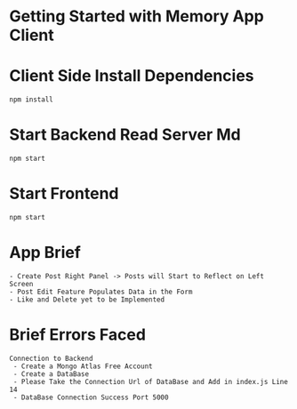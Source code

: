 # Getting Started with Memory App Client

# Client Side Install Dependencies 
    npm install

# Start Backend Read Server Md
    npm start

# Start Frontend
    npm start

# App Brief
    - Create Post Right Panel -> Posts will Start to Reflect on Left Screen
    - Post Edit Feature Populates Data in the Form 
    - Like and Delete yet to be Implemented

# Brief Errors Faced 
    Connection to Backend
     - Create a Mongo Atlas Free Account
     - Create a DataBase
     - Please Take the Connection Url of DataBase and Add in index.js Line 14
     - DataBase Connection Success Port 5000